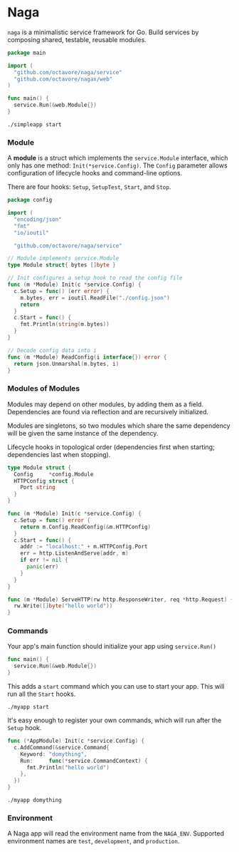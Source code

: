 # Naga

`naga` is a minimalistic service framework for Go. Build services by composing shared, testable, reusable modules.

```go
package main

import (
  "github.com/octavore/naga/service"
  "github.com/octavore/nagax/web"
)

func main() {
  service.Run(&web.Module{})
}
```

```shell
./simpleapp start
```

### Module

A **module** is a struct which implements the `service.Module` interface, which only has one method: `Init(*service.Config)`. The `Config` parameter allows configuration of lifecycle hooks and command-line options.

There are four hooks: `Setup`, `SetupTest`, `Start`, and `Stop`.

```go
package config

import (
  "encoding/json"
  "fmt"
  "io/ioutil"

  "github.com/octavore/naga/service"

// Module implements service.Module
type Module struct{ bytes []byte }

// Init configures a setup hook to read the config file
func (m *Module) Init(c *service.Config) {
  c.Setup = func() (err error) {
    m.bytes, err = ioutil.ReadFile("./config.json")
    return
  }
  c.Start = func() {
    fmt.Println(string(m.bytes))
  }
}

// Decode config data into i
func (m *Module) ReadConfig(i interface{}) error {
  return json.Unmarshal(m.bytes, i)
}
```

### Modules of Modules

Modules may depend on other modules, by adding them as a field. Dependencies are found via reflection and are recursively initialized.

Modules are singletons, so two modules which share the same dependency will be given the same instance of the dependency.

Lifecycle hooks in topological order (dependencies first when starting; dependencies last when stopping).

```go
type Module struct {
  Config     *config.Module
  HTTPConfig struct {
    Port string
  }
}

func (m *Module) Init(c *service.Config) {
  c.Setup = func() error {
    return m.Config.ReadConfig(&m.HTTPConfig)
  }
  c.Start = func() {
    addr := "localhost:" + m.HTTPConfig.Port
    err = http.ListenAndServe(addr, m)
    if err != nil {
      panic(err)
    }
  }
}

func (m *Module) ServeHTTP(rw http.ResponseWriter, req *http.Request) {
  rw.Write([]byte("hello world"))
}
```

### Commands

Your app's main function should initialize your app using `service.Run()`

```go
func main() {
  service.Run(&web.Module{})
}
```

This adds a `start` command which you can use to start your app. This will run all the `Start` hooks.

```shell
./myapp start
```

It's easy enough to register your own commands, which will run after the `Setup` hook.

```go
func (*AppModule) Init(c *service.Config) {
  c.AddCommand(&service.Command{
    Keyword: "domything",
    Run:     func(*service.CommandContext) {
      fmt.Println("hello world")
    },
  })
}
```

```shell
./myapp domything
```


### Environment

A Naga app will read the environment name from the `NAGA_ENV`. Supported environment names are `test`, `development`, and `production`.


